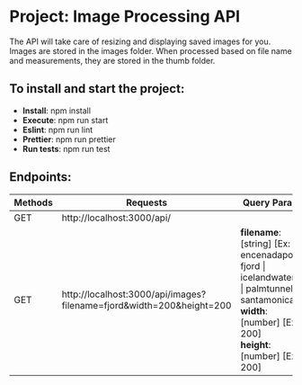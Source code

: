# Project: Image Processing API

The API will take care of resizing and displaying saved images for you. Images are stored in the images folder. When processed based on file name and measurements, they are stored in the thumb folder.

## To install and start the project:

- **Install**: npm install
- **Execute**: npm run start
- **Eslint**: npm run lint
- **Prettier**: npm run prettier
- **Run tests**: npm run test

## Endpoints:

| Methods  | Requests                                                              | Query Params |
| -------- | --------------------------------------------------------------------- | ------------ |
| GET      | http://localhost:3000/api/                                            |              |
| GET      | http://localhost:3000/api/images?filename=fjord&width=200&height=200  | **filename**: \[string\] \[Ex: encenadaport \| fjord \| icelandwaterfall \| palmtunnel \| santamonica \] <br>**width**: \[number\] \[Ex: 200\]<br>**height**: \[number\] \[Ex: 200\] |
